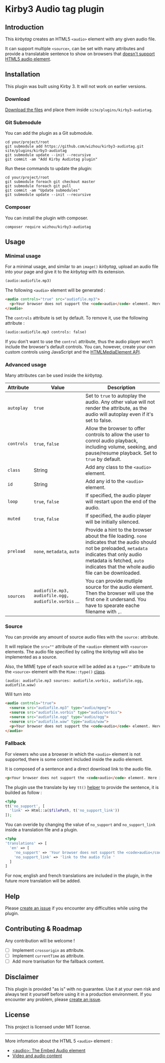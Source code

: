 # Kirby3 Audio tag plugin

## Introduction

This *kirbytag* creates an HTML5 `<audio>` element with any given audio file.

It can support multiple `<source>`, can be set with many attributes and provide a translatable sentence to show on browsers that [doesn't support HTML5 audio element](https://developer.mozilla.org/en-US/docs/Web/HTML/Element/audio#Browser_compatibility).

## Installation
This plugin was built using Kirby 3. It will not work on earlier versions.

### Download

[Download the files](https://github.com/wizhou/kirby3-audiotag/archive/master.zip) and place them inside `site/plugins/kirby3-audiotag`.

### Git Submodule

You can add the plugin as a Git submodule.

~~~~ shell
cd your/project/root
git submodule add https://github.com/wizhou/kirby3-audiotag.git site/plugins/kirby3-audiotag
git submodule update --init --recursive
git commit -am "Add Kirby Audiotag plugin"
~~~~

Run these commands to update the plugin:

~~~~ shell
cd your/project/root
git submodule foreach git checkout master
git submodule foreach git pull
git commit -am "Update submodules"
git submodule update --init --recursive
~~~~

### Composer

You can install the plugin with composer.

~~~~ shell
composer require wizhou/kirby3-audiotag
~~~~

## Usage

### Minimal usage
For a minimal usage, and similar to an `image()` *kirbytag*, upload an audio file into your page and give it to the *kirbytag* with its extension.

~~~~ md
(audio:audiofile.mp3)
~~~~

The following `<audio>` element will be generated :

~~~~ html
<audio controls="true" src="audiofile.mp3">
  <p>Your browser does not support the <code>audio</code> element. Here is a <a href="audiofile.mp3">link to the audio file </a> to download it.</p>
</audio>
~~~~

The `controls` attribute is set by default. To remove it, use the following attribute :

~~~~ md
(audio:audiofile.mp3 controls: false)
~~~~

If you don't want to use the `control` attribute, thus the audio player won't include the browser's default controls. You can, however, create your own custom controls using JavaScript and the [HTMLMediaElement API](https://developer.mozilla.org/en-US/docs/Web/API/HTMLMediaElement).

### Advanced usage

Many attributes can be used inside the *kirbytag*.

| Attribute | Value | Description |
|-----------|-------|-------------|
| `autoplay` | `true` | Set to `true` to autoplay the audio. Any other value will not render the attribute, as the audio will autoplay even if it's set to false. |
| `controls` | `true`, `false` | Allow the browser to offer controls to allow the user to conrol audio playback, including volume, seeking, and pause/resume playback. Set to `true` by default. |
| `class` | String | Add any class to the `<audio>` element. |
| `id`| String | Add any id to the `<audio>` element.|
| `loop` | `true`, `false` | If specified, the audio player will restart upon the end of the audio. |
| `muted` | `true`, `false` | If specified, the audio player will be initially silenced. |
| `preload` | `none`, `metadata`, `auto` | Provide a hint to the browser about the file loading. `none` indicates that the audio should not be preloaded, `metadata` indicates that only audio metadata is fetched, `auto` indicates that the whole audio file can be downloaded. |
| `sources` | `audiofile.mp3, audiofile.ogg, audiofile.vorbis` … | You can provide mutliple source for the audio element. Then the browser will use the first one it undersand. You have to spearate eache filename with `,`. |


### Source

You can provide any amount of source audio files with the `source:` attribute.

It will replace the `src=""` attribute of the `<audio>` element with `<source>` elements. The audio file specified by calling the *kirbytag* will also be implemented as a source.

Also, the MIME type of each source will be added as a `type=""` attribute to the `<source>` element with the `Mime::type()` [class](https://getkirby.com/docs/reference/tools/mime/type).

~~~~
(audio: audiofile.mp3 sources: audiofile.vorbis, audiofile.ogg, audiofile.waw)
~~~~

Will turn into

~~~~ html
<audio controls="true">
  <source src="audiofile.mp3" type="audio/mpeg">
  <source src="audiofile.vorbis" type="audio/vorbis">
  <source src="audiofile.ogg" type="audio/ogg">
  <source src="audiofile.waw" type="audio/waw">
  <p>Your browser does not support the <code>audio</code> element. Here is a <a href="audiofile.mp3">link to the audio file </a> to download it.</p>
</audio>
~~~~

### Fallback

For viewers who use a browser in which the `<audio>` element is not supported, there is some content included inside the audio element.

It is composed of a sentence and a direct download link to the audio file.

~~~~ html
<p>Your browser does not support the <code>audio</code> element. Here is a <a href="audiofile.mp3">link to the audio file </a> to download it.</p>
~~~~

The plugin use the translate by key `tt()` [helper](https://getkirby.com/docs/reference/templates/helpers/tt) to provide the sentence, it is builded as follow :

~~~~ php
<?php
tt('no_support', [
  'link' => Html::a($filePath, t('no_support_link'))
]);
~~~~

You can overide by changing the value of `no_support` and `no_support_link` inside a translation file and a plugin.

~~~~ php
<?php
'translations' => [
  'en' => [
    'no_support' => 'Your browser does not support the <code>audio</code> element. Here is a { link } to download it.',
    'no_support_link' => 'link to the audio file '
  ]
]
~~~~

For now, english and french translations are included in the plugin, in the future more translation will be added.


## Help

Please [create an issue](https://github.com/wizhou/kirby3-audiotag/issues/new) if you encounter any difficulties while using the plugin.


## Contributing & Roadmap

Any contribution will be welcome !

- [ ] Implement `crossorigin` as attribute.
- [ ] Implement `currentTime` as attribute.
- [ ] Add more tranlsation for the fallback content.

## Disclaimer

This plugin is provided "as is" with no guarantee. Use it at your own risk and always test it yourself before using it in a production environment. If you encounter any problem, please [create an issue](https://github.com/wizhou/kirby3-audiotag/issues/new).

## License

This project is licensed under MIT license.

****

More infomation about the HTML 5 `<audio>` element :
- [\<audio>: The Embed Audio element](https://developer.mozilla.org/en-US/docs/Web/HTML/Element/audio)
- [Video and audio content](https://developer.mozilla.org/en-US/docs/Learn/HTML/Multimedia_and_embedding/Video_and_audio_content)
